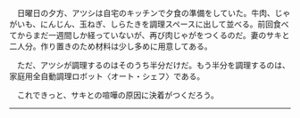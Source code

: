 　日曜日の夕方、アツシは自宅のキッチンで夕食の準備をしていた。牛肉、じゃがいも、にんじん、玉ねぎ、しらたきを調理スペースに出して並べる。前回食べてからまだ一週間しか経っていないが、再び肉じゃがをつくるのだ。妻のサキと二人分。作り置きのため材料は少し多めに用意してある。

　ただ、アツシが調理するのはそのうち半分だけだ。もう半分を調理するのは、家庭用全自動調理ロボット〈オート・シェフ〉である。

　これできっと、サキとの喧嘩の原因に決着がつくだろう。

---

